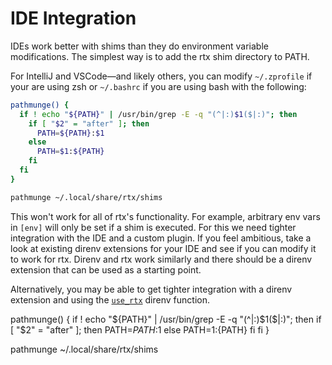 # IDE Integration

IDEs work better with shims than they do environment variable modifications. The simplest way is
to add the rtx shim directory to PATH.

For IntelliJ and VSCode—and likely others, you can modify `~/.zprofile` if your are using zsh or `~/.bashrc` if you are using bash with the following:

```sh
pathmunge() {
  if ! echo "${PATH}" | /usr/bin/grep -E -q "(^|:)$1($|:)"; then
    if [ "$2" = "after" ]; then
      PATH=${PATH}:$1
    else
      PATH=$1:${PATH}
    fi
  fi
}

pathmunge ~/.local/share/rtx/shims
```

This won't work for all of rtx's functionality. For example, arbitrary env vars in `[env]` will only be set
if a shim is executed. For this we need tighter integration with the IDE and a custom plugin. If you feel
ambitious, take a look at existing direnv extensions for your IDE and see if you can modify it to work for rtx.
Direnv and rtx work similarly and there should be a direnv extension that can be used as a starting point.

Alternatively, you may be able to get tighter integration with a direnv extension and using the
[`use_rtx`](/direnv) direnv function.

pathmunge() {
  if ! echo "${PATH}" | /usr/bin/grep -E -q "(^|:)$1($|:)"; then
    if [ "$2" = "after" ]; then
      PATH=${PATH}:$1
    else
      PATH=$1:${PATH}
    fi
  fi
}

pathmunge ~/.local/share/rtx/shims
